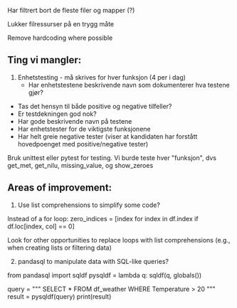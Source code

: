 
Har filtrert bort de fleste filer og mapper (?)

Lukker filressurser på en trygg måte

Remove hardcoding where possible


## Ting vi mangler:

1. Enhetstesting - må skrives for hver funksjon (4 per i dag)
    - Har enhetstestene beskrivende navn som dokumenterer hva testene gjør?
- Tas det hensyn til både positive og negative tilfeller?
- Er testdekningen god nok?
- Har gode beskrivende navn på testene
- Har enhetstester for de viktigste funksjonene
- Har helt greie negative tester (viser at kandidaten har forstått hovedpoenget med positive/negative tester)

Bruk unittest eller pytest for testing. Vi burde teste hver "funksjon", dvs get_met, get_nilu, missing_value, og show_zeroes





## Areas of improvement:

1. Use list comprehensions to simplify some code?

Instead of a for loop:
zero_indices = [index for index in df.index if df.loc[index, col] == 0]

Look for other opportunities to replace loops with list comprehensions 
(e.g., when creating lists or filtering data)


2. pandasql to manipulate data with SQL-like queries?

from pandasql import sqldf
pysqldf = lambda q: sqldf(q, globals())

query = """
SELECT * FROM df_weather WHERE Temperature > 20
"""
result = pysqldf(query)
print(result)
